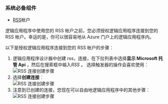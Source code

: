 ### <a name="prerequisites"></a>系统必备组件

- [RSS](https://wikipedia.org/wiki/RSS)帐户  


逻辑应用程序中使用您的 RSS 帐户之前，您必须授权逻辑应用程序连接到您的 RSS 帐户。幸运的是，你可以很容易地从 Azure 门户上的逻辑应用程序内。  

以下是授权逻辑应用程序连接到您的 RSS 帐户的步骤︰  
1. 逻辑应用程序设计器中创建 rss，连接，在下拉列表中选择**显示 Microsoft 托管 Api** ，然后在搜索框中输入*RSS* 。 选择触发器的操作会喜欢使用︰  
![RSS 连接创建步骤](./media/connectors-create-api-rss/rss-1.png)  
2. 选择**创建连接**︰  
![RSS 连接创建步骤](./media/connectors-create-api-rss/rss-2.png)  
3. 注意到已创建的连接，您现在可以自由地逻辑应用程序中的其他步骤︰  
 ![RSS 连接创建步骤](./media/connectors-create-api-rss/rss-3.png)  
